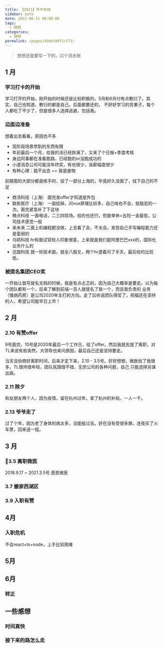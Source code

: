 ```yaml
---
title: 【2021】年中总结
sidebar: auto
date: 2021-06-21 00:00:00
tags: 
  - 随想
categories: 
  - 随想
permalink: /pages/43eb19df1cf71/
---
```


> 想想还是要写一下的，过个流水账

<!-- more -->

## 1 月

### 学习打卡的开始
学习打开的开始，刚开始的时候还是比较积极的，5月和6月付有点敷衍了。其实，自己也知道，敷衍的都是自己。后面都要还的，
不好好学习的苦果子，每个人都吃了不少了，但是很多人选择逃避，包括我。

### 边面边准备

想着出去看看，原因也不多
- 现阶段场景学到的东西有限
- 年前最后一个月，给我的活已经排满了，又来了个日报+季度考核
- 身边同事都在准备跑路，已经跑的or没跑成功的
- 小道消息公司可能没年终奖，有也很少，涨薪幅度很少
- 有种心理：跳不出去 == 我是废物

前期面的大部分都是练手的，投了一部分上海的，毕竟好久没面了，找下自己的不足
- 商汤科技（上海） 面完发offer才知道是外包
- 联影医疗（上海） 一面挂掉，问vue原理比较多，自己啥也不会，挺尴尬的一次。面完紧急补了下这块
- 微点科技 一面电话，二三四现场。给的也还行，但是单休+五险一金最低，公司技术感觉一般
- 来未来 二面上机编程题没做，上去看了会，不太会。发现自己手写编程能力还是蛮弱的
- 乌鸫科技 hr和面试官给人印象很差，上来就是我们是阿里巴巴xxx的，国际化业务什么的
- 迅盟科技 就一轮技术面，就全八股文，两个hr逮着问了半天，最后给的比较低。
### 被提名集团CEO奖
一开始让我写提名文档的时候，我是有点忐忑的，因为自己大概率是要走。以为每个团队都有一个，后来了解到前端一百人就提名了我一个，而且我负责的
业务（慢病药房）是公司2020年主打的方向。走了后听说团队得奖了，祝福还在坚持的人，希望公司能早日上市！

## 2 月

### 2.10 有赞offer
9号面完，10号是2020年最后一个工作日，给了offer。然后我就去提了离职，对TL来说有些突然，大领导也来问原因，最后自己还是坚持要走。

当天没协商好离职时间，后来才定下来，2.10 - 3.5号。好好想想，微医给了我很多，TL很帅很年轻，团队氛围很不错，无奈公司的各种问题，自己
只能选择另谋出路。
### 2.11 除夕
和女朋友两个人，因为疫情，留在杭州过年。拿了杭州的补贴，一人一千。

### 2.13 爷爷走了

过了个年，因为老了身体的病太多，没能挺过去。好在没有受很多罪。连夜买了火车票，回来送一程。


## 3 月

### 3.5 离职微医

2018.9.17 ~ 2021.3.5号 感恩微医

### 3.7 搬家西湖区

### 3.9 入职有赞

## 4月

### 入职危机
不会react+ts+node，上手比较困难

### 

## 5月 


## 6月

### 转正

###

## 一些感想

### 时间真快

### 接下来的路怎么走

